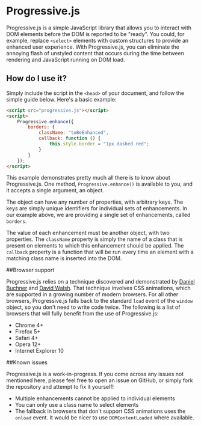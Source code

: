 # Progressive.js

Progressive.js is a simple JavaScript library that allows you to interact with DOM elements before the DOM is reported to be "ready". You could, for example, replace `<select>` elements with custom structures to provide an enhanced user experience. With Progressive.js, you can eliminate the annoying flash of unstyled content that occurs during the time between rendering and JavaScript running on DOM load.

## How do I use it?

Simply include the script in the `<head>` of your document, and follow the simple guide below. Here's a basic example:

```html
<script src="progressive.js"></script>
<script>
	Progressive.enhance({
		borders: {
			className: "toBeEnhanced",
			callback: function () {
				this.style.border = "1px dashed red";
			}
		}
	});
</script>
```

This example demonstrates pretty much all there is to know about Progressive.js. One method, `Progressive.enhance()` is available to you, and it accepts a single argument, an object.

The object can have any number of properties, with arbitrary keys. The keys are simply unique identifiers for individual sets of enhancements. In our example above, we are providing a single set of enhancements, called `borders`.

The value of each enhancement must be another object, with two properties. The `className` property is simply the name of a class that is present on elements to which this enhancement should be applied. The `callback` property is a function that will be run every time an element with a matching class name is inserted into the DOM.

##Browser support

Progressive.js relies on a technique discovered and demonstrated by [Daniel Buchner](http://www.backalleycoder.com/) and [David Walsh](http://davidwalsh.name/). That technique involves CSS animations, which are supported in a growing number of modern browsers. For all other browsers, Progressive.js falls back to the standard `load` event of the `window` object, so you don't need to write code twice. The following is a list of browsers that will fully benefit from the use of Progressive.js:

- Chrome 4+
- Firefox 5+
- Safari 4+
- Opera 12+
- Internet Explorer 10

##Known issues

Progressive.js is a work-in-progress. If you come across any issues not mentioned here, please feel free to open an issue on GitHub, or simply fork the repository and attempt to fix it yourself!

- Multiple enhancements cannot be applied to individual elements
- You can only use a class name to select elements
- The fallback in browsers that don't support CSS animations uses the `onload` event. It would be nicer to use `DOMContentLoaded` where available.